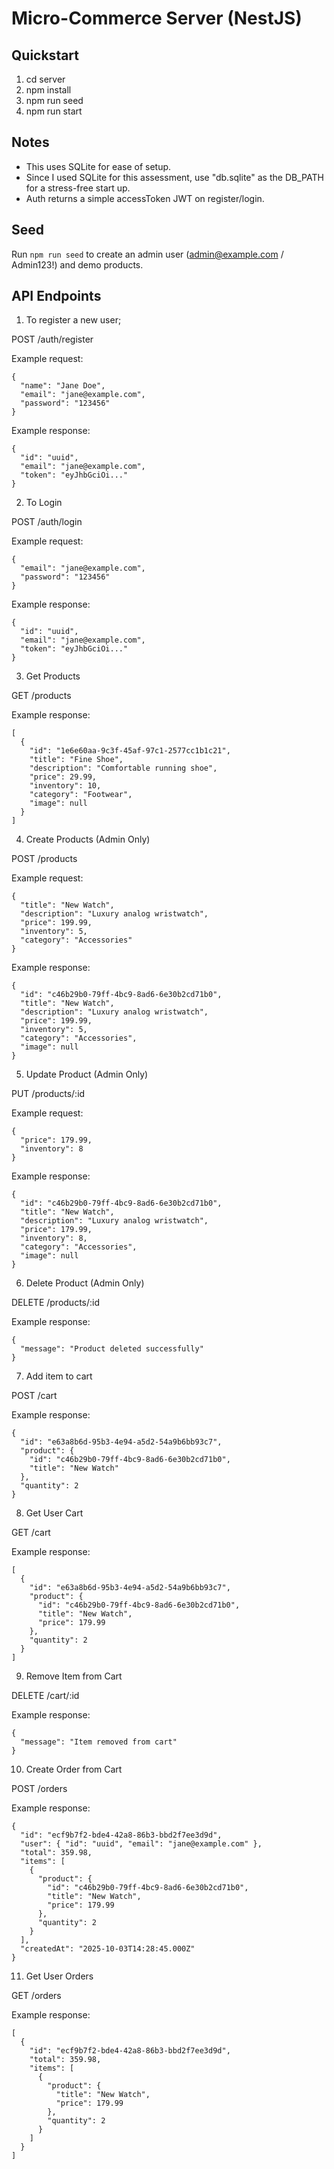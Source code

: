 # Micro-Commerce Server (NestJS)

## Quickstart

1. cd server
2. npm install
3. npm run seed
4. npm run start

## Notes

- This uses SQLite for ease of setup.
- Since I used SQLite for this assessment, use "db.sqlite" as the DB_PATH for a stress-free start up.
- Auth returns a simple accessToken JWT on register/login.

## Seed

Run `npm run seed` to create an admin user (admin@example.com / Admin123!) and demo products.

## API Endpoints

1. To register a new user;

POST /auth/register

Example request:

```
{
  "name": "Jane Doe",
  "email": "jane@example.com",
  "password": "123456"
}
```

Example response:

```
{
  "id": "uuid",
  "email": "jane@example.com",
  "token": "eyJhbGciOi..."
}
```

2. To Login

POST /auth/login

Example request:

```
{
  "email": "jane@example.com",
  "password": "123456"
}

```

Example response:

```
{
  "id": "uuid",
  "email": "jane@example.com",
  "token": "eyJhbGciOi..."
}

```

3. Get Products

GET /products

Example response:

```
[
  {
    "id": "1e6e60aa-9c3f-45af-97c1-2577cc1b1c21",
    "title": "Fine Shoe",
    "description": "Comfortable running shoe",
    "price": 29.99,
    "inventory": 10,
    "category": "Footwear",
    "image": null
  }
]
```

4. Create Products (Admin Only)

POST /products

Example request:

```
{
  "title": "New Watch",
  "description": "Luxury analog wristwatch",
  "price": 199.99,
  "inventory": 5,
  "category": "Accessories"
}

```

Example response:

```
{
  "id": "c46b29b0-79ff-4bc9-8ad6-6e30b2cd71b0",
  "title": "New Watch",
  "description": "Luxury analog wristwatch",
  "price": 199.99,
  "inventory": 5,
  "category": "Accessories",
  "image": null
}

```

5. Update Product (Admin Only)

PUT /products/:id

Example request:

```
{
  "price": 179.99,
  "inventory": 8
}

```

Example response:

```
{
  "id": "c46b29b0-79ff-4bc9-8ad6-6e30b2cd71b0",
  "title": "New Watch",
  "description": "Luxury analog wristwatch",
  "price": 179.99,
  "inventory": 8,
  "category": "Accessories",
  "image": null
}

```

6. Delete Product (Admin Only)

DELETE /products/:id

Example response:

```
{
  "message": "Product deleted successfully"
}

```

7. Add item to cart

POST /cart

Example response:

```
{
  "id": "e63a8b6d-95b3-4e94-a5d2-54a9b6bb93c7",
  "product": {
    "id": "c46b29b0-79ff-4bc9-8ad6-6e30b2cd71b0",
    "title": "New Watch"
  },
  "quantity": 2
}

```

8. Get User Cart

GET /cart

Example response:

```
[
  {
    "id": "e63a8b6d-95b3-4e94-a5d2-54a9b6bb93c7",
    "product": {
      "id": "c46b29b0-79ff-4bc9-8ad6-6e30b2cd71b0",
      "title": "New Watch",
      "price": 179.99
    },
    "quantity": 2
  }
]

```

9. Remove Item from Cart

DELETE /cart/:id

Example response:

```
{
  "message": "Item removed from cart"
}

```

10. Create Order from Cart

POST /orders

Example response:

```
{
  "id": "ecf9b7f2-bde4-42a8-86b3-bbd2f7ee3d9d",
  "user": { "id": "uuid", "email": "jane@example.com" },
  "total": 359.98,
  "items": [
    {
      "product": {
        "id": "c46b29b0-79ff-4bc9-8ad6-6e30b2cd71b0",
        "title": "New Watch",
        "price": 179.99
      },
      "quantity": 2
    }
  ],
  "createdAt": "2025-10-03T14:28:45.000Z"
}

```

11. Get User Orders

GET /orders

Example response:

```
[
  {
    "id": "ecf9b7f2-bde4-42a8-86b3-bbd2f7ee3d9d",
    "total": 359.98,
    "items": [
      {
        "product": {
          "title": "New Watch",
          "price": 179.99
        },
        "quantity": 2
      }
    ]
  }
]

```
